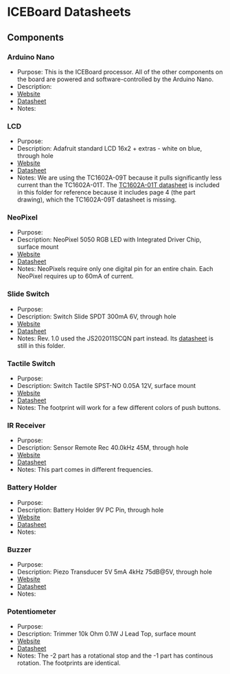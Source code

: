 # ICEBoard Datasheets

## Components

### Arduino Nano

- Purpose: This is the ICEBoard processor.  All of the other components on the board are powered and software-controlled by the Arduino Nano.
- Description: 
- [Website](https://store.arduino.cc/usa/arduino-nano)
- [Datasheet](./nano-user-manual.pdf)
- Notes:

### LCD

- Purpose: 
- Description: Adafruit standard LCD 16x2 + extras - white on blue, through hole
- [Website](https://www.adafruit.com/product/181)
- [Datasheet](./TC1602A-09T.pdf)
- Notes: We are using the TC1602A-09T because it pulls significantly less current than the TC1602A-01T.  The [TC1602A-01T datasheet](./TC1602A-01T) is included in this folder for reference because it includes page 4 (the part drawing), which the TC1602A-09T datasheet is missing.

### NeoPixel

- Purpose: 
- Description: NeoPixel 5050 RGB LED with Integrated Driver Chip, surface mount
- [Website](https://www.adafruit.com/product/1655)
- [Datasheet](./SK6812_LED_datasheet.pdf)
- Notes: NeoPixels require only one digital pin for an entire chain.  Each NeoPixel requires up to 60mA of current.

### Slide Switch

- Purpose: 
- Description: Switch Slide SPDT 300mA 6V, through hole
- [Website](https://www.digikey.com/product-detail/en/apem-inc/MHSS1104/679-1848-ND/1795408)
- [Datasheet](./MHSS1104_drawing.pdf)
- Notes: Rev. 1.0 used the JS202011SCQN part instead.  Its [datasheet](./JS202011SCQN_datasheet.pdf) is still in this folder.

### Tactile Switch

- Purpose: 
- Description: Switch Tactile SPST-NO 0.05A 12V, surface mount
- [Website](https://www.digikey.com/products/en?keywords=CKN10889CT-ND)
- [Datasheet](./PTS645_datasheet.pdf)
- Notes: The footprint will work for a few different colors of push buttons.

### IR Receiver

- Purpose: 
- Description: Sensor Remote Rec 40.0kHz 45M, through hole
- [Website](https://www.digikey.com/products/en?keywords=TSOP38240-ND)
- [Datasheet](./tsop382_datasheet.pdf)
- Notes: This part comes in different frequencies.

### Battery Holder

- Purpose: 
- Description: Battery Holder 9V PC Pin, through hole
- [Website](https://www.digikey.com/products/en?keywords=BH9V-PC-ND)
- [Datasheet](./BH9VPC-datasheet.pdf)
- Notes: 

### Buzzer

- Purpose: 
- Description: Piezo Transducer 5V 5mA 4kHz 75dB@5V, through hole
- [Website](https://www.digikey.com/products/en?keywords=2104-TP124005-2CT-ND)
- [Datasheet](./TP124005-2_drawing.pdf)
- Notes: 

### Potentiometer

- Purpose:
- Description: Trimmer 10k Ohm 0.1W J Lead Top, surface mount
- [Website](https://www.digikey.com/product-detail/en/bourns-inc/TC33X-2-103E/TC33X-103ECT-ND/612911)
- [Datasheet](./tc33_datasheet.pdf)
- Notes: The -2 part has a rotational stop and the -1 part has continous rotation.  The footprints are identical.
